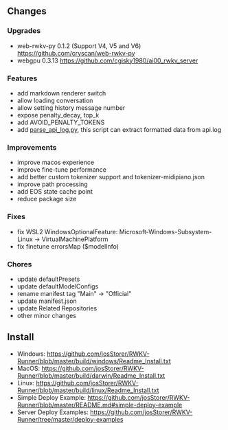 ## Changes

### Upgrades

- web-rwkv-py 0.1.2 (Support V4, V5 and V6) https://github.com/cryscan/web-rwkv-py
- webgpu 0.3.13 https://github.com/cgisky1980/ai00_rwkv_server

### Features

- add markdown renderer switch
- allow loading conversation
- allow setting history message number
- expose penalty_decay, top_k
- add AVOID_PENALTY_TOKENS
- add [parse_api_log.py](https://github.com/josStorer/RWKV-Runner/blob/master/parse_api_log.py), this script can extract
  formatted data from api.log

### Improvements

- improve macos experience
- improve fine-tune performance
- add better custom tokenizer support and tokenizer-midipiano.json
- improve path processing
- add EOS state cache point
- reduce package size

### Fixes

- fix WSL2 WindowsOptionalFeature: Microsoft-Windows-Subsystem-Linux -> VirtualMachinePlatform
- fix finetune errorsMap ($modelInfo)

### Chores

- update defaultPresets
- update defaultModelConfigs
- rename manifest tag "Main" -> "Official"
- update manifest.json
- update Related Repositories
- other minor changes

## Install

- Windows: https://github.com/josStorer/RWKV-Runner/blob/master/build/windows/Readme_Install.txt
- MacOS: https://github.com/josStorer/RWKV-Runner/blob/master/build/darwin/Readme_Install.txt
- Linux: https://github.com/josStorer/RWKV-Runner/blob/master/build/linux/Readme_Install.txt
- Simple Deploy Example: https://github.com/josStorer/RWKV-Runner/blob/master/README.md#simple-deploy-example
- Server Deploy Examples: https://github.com/josStorer/RWKV-Runner/tree/master/deploy-examples
